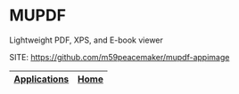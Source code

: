 # MUPDF

 Lightweight PDF, XPS, and E-book viewer
 
 SITE: https://github.com/m59peacemaker/mupdf-appimage

 | [Applications](https://portable-linux-apps.github.io/apps.html) | [Home](https://portable-linux-apps.github.io)
 | --- | --- |
